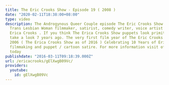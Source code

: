 ```yaml
---
title: The Eric Crooks Show - Episode 19 ( 2008 )
date: "2020-02-11T18:38:00+08:00"
type: video
description: The Androgynous Queer Couple episode The Eric Crooks Show created by
  Trans Lesbian Woman filmmaker, satirist, comedy writer, voice artist and puppeteer
  Erica Crooks . If you think The Erica Crooks Show puppets look primitive , just
  take a look 7 years ago. The very first film year of The Eric Crooks Show was in
  2006 ( The Erica Crooks Show as of 2016 ) Celebrating 10 Years of Erica Crooks comedy
  filmmaking and puppet / cartoon satire. For more information visit officialericcrooks.com
  today
publishdate: "2016-03-11T09:18:39.000Z"
url: /ericacrooks/gElXwgB09Vc/
providers:
  youtube:
    id: gElXwgB09Vc
---
```

